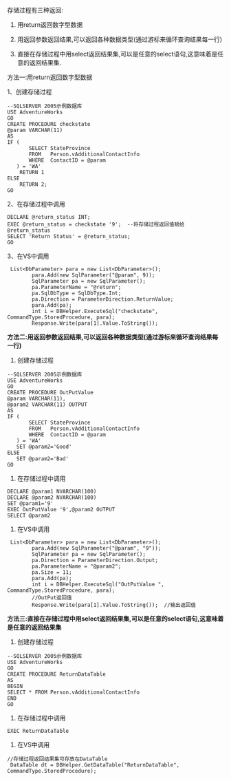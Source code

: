 存储过程有三种返回:

1. 用return返回数字型数据

2. 用返回参数返回结果,可以返回各种数据类型\(通过游标来循环查询结果每一行\)

3. 直接在存储过程中用select返回结果集,可以是任意的select语句,这意味着是任意的返回结果集.

方法一:用return返回数字型数据

1、创建存储过程

```
--SQLSERVER 2005示例数据库
USE AdventureWorks
GO
CREATE PROCEDURE checkstate 
@param VARCHAR(11)
AS
IF (
       SELECT StateProvince
       FROM   Person.vAdditionalContactInfo
       WHERE  ContactID = @param
   ) = 'WA'
    RETURN 1
ELSE
    RETURN 2;
GO
```

2、在存储过程中调用

```
DECLARE @return_status INT;
EXEC @return_status = checkstate '9';  --将存储过程返回值赋给@return_status
SELECT 'Return Status' = @return_status;
GO
```

3、在VS中调用

```
 List<DbParameter> para = new List<DbParameter>();
        para.Add(new SqlParameter("@param", 9));
        SqlParameter pa = new SqlParameter();
        pa.ParameterName = "@return";
        pa.SqlDbType = SqlDbType.Int;
        pa.Direction = ParameterDirection.ReturnValue;
        para.Add(pa);
        int i = DBHelper.ExecuteSql("checkstate", CommandType.StoredProcedure, para);
        Response.Write(para[1].Value.ToString());
```

**方法二:用返回参数返回结果,可以返回各种数据类型\(通过游标来循环查询结果每一行\)**

1. 创建存储过程

```
--SQLSERVER 2005示例数据库
USE AdventureWorks
GO
CREATE PROCEDURE OutPutValue 
@param VARCHAR(11),
@param2 VARCHAR(11) OUTPUT
AS
IF (
       SELECT StateProvince
       FROM   Person.vAdditionalContactInfo
       WHERE  ContactID = @param
   ) = 'WA'
   SET @param2='Good'
ELSE
   SET @param2='Bad'
GO
```

1. 在存储过程中调用

```
DECLARE @param1 NVARCHAR(100)
DECLARE @param2 NVARCHAR(100)
SET @param1='9'
EXEC OutPutValue '9',@param2 OUTPUT
SELECT @param2
```

1. 在VS中调用

```
 List<DbParameter> para = new List<DbParameter>();
        para.Add(new SqlParameter("@param", "9"));
        SqlParameter pa = new SqlParameter();
        pa.Direction = ParameterDirection.Output;
        pa.ParameterName = "@param2";
        pa.Size = 11;
        para.Add(pa);
        int i = DBHelper.ExecuteSql("OutPutValue ", CommandType.StoredProcedure, para);
        //OutPut返回值
        Response.Write(para[1].Value.ToString());  //输出返回值
```

**方法三:直接在存储过程中用select返回结果集,可以是任意的select语句,这意味着是任意的返回结果集**

1. 创建存储过程

```
--SQLSERVER 2005示例数据库
USE AdventureWorks
GO
CREATE PROCEDURE ReturnDataTable
AS
BEGIN
SELECT * FROM Person.vAdditionalContactInfo
END 
GO
```

1. 在存储过程中调用

```
EXEC ReturnDataTable
```

1. 在VS中调用

```
//存储过程返回结果集可存放在DataTable
 DataTable dt = DBHelper.GetDataTable("ReturnDataTable", CommandType.StoredProcedure);
```



